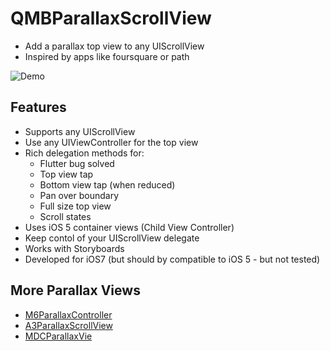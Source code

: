 # QMBParallaxScrollView  #

- Add a parallax top view to any UIScrollView
- Inspired by apps like foursquare or path

![Demo](Sample/ParallaxSample.gif)


## Features ##

<ul>
<li>Supports any UIScrollView</li>
<li>Use any UIViewController for the top view</li>
<li>Rich delegation methods for:<ul>
	<li>Flutter bug solved</li>
	<li>Top view tap</li>
	<li>Bottom view tap (when reduced)</li>
	<li>Pan over boundary</li>
	<li>Full size top view</li>
	<li>Scroll states</li>
</ul></li>
<li>Uses iOS 5 container views (Child View Controller)</li>
<li>Keep contol of your UIScrollView delegate</li>
<li>Works with Storyboards</li>
<li>Developed for iOS7 (but should by compatible to iOS 5 - but not tested)</li>
</ul>

## More Parallax Views ##

- [M6ParallaxController](https://github.com/xelvenone/M6ParallaxController)
- [A3ParallaxScrollView](https://github.com/allaboutapps/A3ParallaxScrollView)
- [MDCParallaxVie](https://github.com/modocache/MDCParallaxView)
